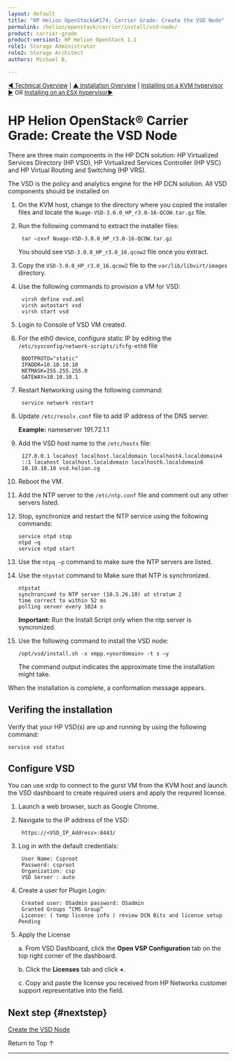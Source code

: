 ```yaml
---
layout: default
title: "HP Helion OpenStack&#174; Carrier Grade: Create the VSD Node"
permalink: /helion/openstack/carrier/install/vsd-node/
product: carrier-grade
product-version1: HP Helion OpenStack 1.1
role1: Storage Administrator
role2: Storage Architect
authors: Michael B, 

---
```

<!--UNDER REVISION-->


<script>

function PageRefresh {
onLoad="window.refresh"
}

PageRefresh();

</script>

<p style="font-size: small;"><a href="/helion/openstack/1.1/technical-overview/">&#9664; Technical Overview</a> | <a href="/helion/openstack/1.1/install/overview/">&#9650; Installation Overview</a> | <a href="/helion/openstack/1.1/install/kvm">Installing on a KVM hypervisor &#9654;</a> OR <a href="/helion/openstack/1.1/install/esx"> Installing on an ESX hypervisor&#9654;</a> </p> 


# HP Helion OpenStack&#174; Carrier Grade: Create the VSD Node

There are three main components in the HP DCN solution: HP Virtualized Services Directory (HP VSD), HP Virtualized Services Controller (HP VSC) and HP Virtual Routing and Switching (HP VRS).

The VSD is the policy and analytics engine for the HP DCN solution. All VSD components should be installed on 

1. On the KVM host, change to the directory where you copied the installer files and locate the `Nuage-VSD-3.0.0_HP_r3.0-16-QCOW.tar.gz` file.

2. Run the following command to extract the installer files: 

		tar –zxvf Nuage-VSD-3.0.0_HP_r3.0-16-QCOW.tar.gz

	You should see `VSD-3.0.0_HP_r3.0_16.qcow2` file once you extract. 

3. Copy the `VSD-3.0.0_HP_r3.0_16.qcow2` file to the `var/lib/libvirt/images` directory.

4. Use the following commands to provision a VM for VSD:

		virsh define vsd.xml
		virsh autostart vsd
		virsh start vsd

5. Login to Console of VSD VM created.

6. For the eth0 device, configure static IP by editing the `/etc/sysconfig/network-scripts/ifcfg-eth0` file

		BOOTPROTO="static"
		IPADDR=10.10.10.10
		NETMASK=255.255.255.0
		GATEWAY=10.10.10.1

7. Restart Networking using the following command: 

		service network restart

8. Update `/etc/resolv.conf` file to add IP address of the DNS server.

	**Example:**
		nameserver     191.72.1.1

9. Add the VSD host name to the `/etc/hosts` file:

		127.0.0.1 locahost localhost.localdomain localhost4.localdomain4
		::1 locahost localhost.localdomain localhost6.localdomain6
		10.10.10.10 vsd.helion.cg

10. Reboot the VM.

11. Add the NTP server to the `/etc/ntp.conf` file and comment out any other servers listed.

12. Stop, synchronize and restart the NTP service using the following commands: 

		service ntpd stop
		ntpd –q
		service ntpd start

13. Use the `ntpq –p` command to make sure the NTP servers are listed.
 
16. Use the `ntpstat` command to Make sure that NTP is synchronized.

		ntpstat
		synchronised to NTP server (10.5.26.10) at stratum 2
		time correct to within 52 ms
		polling server every 1024 s

	**Important:** Run the Install Script only when the ntp server is syncronized.

17. Use the following command to install the VSD node:

		/opt/vsd/install.sh -x xmpp.<yourdomain> -t s –y

	The command output indicates the approximate time the installation might take.

When the installation is complete, a conformation message appears. 
 
## Verifing the installation

Verify that your HP VSD(s) are up and running by using the following command:

	service vsd status

## Configure VSD

You can use xrdp to connect to the gurst VM from the KVM host and launch the VSD dashboard to create required users and apply the required license.



1. Launch a web browser, such as Google Chrome.

2. Navigate to the IP address of the VSD:

		https://<VSD_IP_Address>:8443/

3. Log in with the default credentials:  

		User Name: Csproot 
		Password: csproot 
		Organization: csp 
		VSD Server : auto 

4. Create a user for Plugin Login: 

		Created user: OSadmin password: OSadmin 
		Granted Groups “CMS Group” 
		License: ( temp license info ) review DCN Bits and license setup Pending 

5. Apply the License

	a. From VSD Dashboard, click the **Open VSP Configuration** tab on the top right corner of the dashboard.  

	b. Click the **Licenses** tab and click **+**. 

	c. Copy and paste the license you received from HP Networks customer support representative into the field.


## Next step {#nextstep}

[Create the VSD Node](/helion/openstack/carrier/install/vsc-node/)

<!--
* [Installing and configuring on a KVM hypervisor](/helion/openstack/1.1/install/kvm)
* [Installing and configuring on an ESX hypervisor](/helion/openstack/1.1/install/esx/)
-->

<a href="#top" style="padding:14px 0px 14px 0px; text-decoration: none;"> Return to Top &#8593; </a>

---
